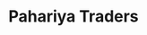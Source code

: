 ---
title: "Pahariya Traders"
url: /vikas-nagar-jabalpur/pahariya-traders/
shop: department store
---